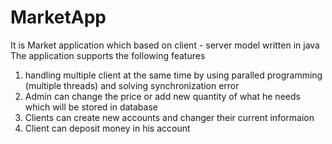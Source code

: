 # MarketApp
It is Market application which based on client - server model written in java  
The application supports the following features
1) handling multiple client at the same time by using paralled programming (multiple threads) and solving synchronization error  
2) Admin can change the price or add new quantity of what he needs which will be stored in database 
3) Clients can create new accounts and changer their current informaion  
4) Client can deposit money in his account  
